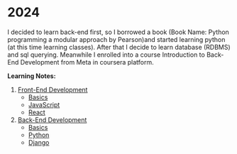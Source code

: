 # 2024

I decided to learn back-end first, so I borrowed a book (Book Name: Python programming a modular approach by Pearson)and started learning python (at this time learning classes). After that I decide to learn database (RDBMS) and sql querying. Meanwhile I enrolled into a course Introduction to Back-End Development from Meta in coursera platform.


**Learning Notes:**

1. [Front-End Development]()
    * [Basics]()
    * [JavaScript]()
    * [React]()
2. [Back-End Development]()
    * [Basics]()
    * [Python](https://github.com/Aravindray/Python/blob/main/README.md)
    * [Django]()

